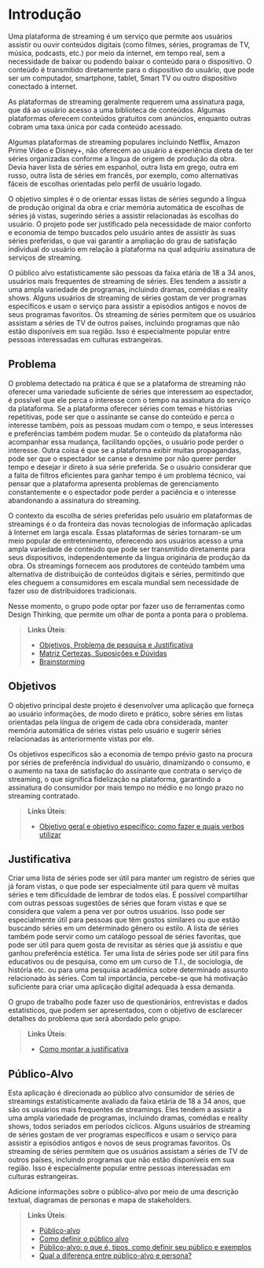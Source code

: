 # Introdução

Uma plataforma de streaming é um serviço que permite aos usuários assistir ou ouvir conteúdos digitais (como filmes, séries, programas de TV, música, podcasts, etc.) por meio da internet, em tempo real, sem a necessidade de baixar ou podendo baixar o conteúdo para o dispositivo. O conteúdo é transmitido diretamente para o dispositivo do usuário, que pode ser um computador, smartphone, tablet, Smart TV ou outro dispositivo conectado à internet.

As plataformas de streaming geralmente requerem uma assinatura paga, que dá ao usuário acesso a uma biblioteca de conteúdos. Algumas plataformas oferecem conteúdos gratuitos com anúncios, enquanto outras cobram uma taxa única por cada conteúdo acessado.

Algumas plataformas de streaming populares incluindo Netflix, Amazon Prime Video e Disney+, não oferecem ao usuário a experiência direta de ter séries organizadas conforme a língua de origem de produção da obra. Devia haver lista de séries em espanhol, outra lista em grego, outra em russo, outra lista de séries em francês, por exemplo, como alternativas fáceis de escolhas orientadas pelo perfil de usuário logado.

O objetivo simples é o de orientar essas listas de séries segundo a língua de produção original da obra e criar memória automática de escolhas de séries já vistas, sugerindo séries a assistir relacionadas às escolhas do usuário. O projeto pode ser justificado pela necessidade de maior conforto e economia de tempo buscados pelo usuário antes de assistir às suas séries preferidas, o que vai garantir a ampliação do grau de satisfação individual do usuário em relação à plataforma na qual adquiriu assinatura de serviços de streaming. 

O público alvo estatisticamente são pessoas da faixa etária de 18 a 34 anos, usuários mais frequentes de streaming de séries. Eles tendem a assistir a uma ampla variedade de programas, incluindo dramas, comédias e reality shows. Alguns usuários de streaming de séries gostam de ver programas específicos e usam o serviço para assistir a episódios antigos e novos de seus programas favoritos. Os streaming de séries permitem que os usuários assistam a séries de TV de outros países, incluindo programas que não estão disponíveis em sua região. Isso é especialmente popular entre pessoas interessadas em culturas estrangeiras.

## Problema
O problema detectado na prática é que se a plataforma de streaming não oferecer uma variedade suficiente de séries que interessem ao espectador, é possível que ele perca o interesse com o tempo na assinatura do serviço da plataforma. Se a plataforma oferecer séries com temas e histórias repetitivas, pode ser que o assinante se canse do conteúdo e perca o interesse também, pois as pessoas mudam com o tempo, e seus interesses e preferências também podem mudar. Se o conteúdo da plataforma não acompanhar essa mudança, facilitando opções, o usuário pode perder o interesse. Outra coisa é que se a plataforma exibir muitas propagandas, pode ser que o espectador se canse e desnime por não querer perder tempo e desejar ir direto à sua série preferida. Se o usuário considerar que a falta de filtros eficientes para ganhar tempo é um problema técnico, vai pensar que a plataforma apresenta problemas de gerenciamento constantemente e o espectador pode perder a paciência e o interesse abandonando a assinatura do streaming.

O contexto da escolha de séries preferidas pelo usuário em plataformas de streamings é o da fronteira das novas tecnologias de informação aplicadas à Internet em larga escala. Essas plataformas de séries tornaram-se um meio popular de entretenimento, oferecendo aos usuários acesso a uma ampla variedade de conteúdo que pode ser transmitido diretamente para seus dispositivos, independentemente da língua originária de produção da obra. Os streamings fornecem aos produtores de conteúdo também uma alternativa de distribuição de conteúdos digitais e séries, permitindo que eles cheguem a consumidores em escala mundial sem necessidade de fazer uso de distribuidores tradicionais.

Nesse momento, o grupo pode optar por fazer uso  de ferramentas como Design Thinking, que permite um olhar de ponta a ponta para o problema.

> **Links Úteis**:
> - [Objetivos, Problema de pesquisa e Justificativa](https://medium.com/@versioparole/objetivos-problema-de-pesquisa-e-justificativa-c98c8233b9c3)
> - [Matriz Certezas, Suposições e Dúvidas](https://medium.com/educa%C3%A7%C3%A3o-fora-da-caixa/matriz-certezas-suposi%C3%A7%C3%B5es-e-d%C3%BAvidas-fa2263633655)
> - [Brainstorming](https://www.euax.com.br/2018/09/brainstorming/)

## Objetivos

O objetivo principal deste projeto é desenvolver uma aplicação que forneça ao usuário informações, de modo direto e prático, sobre séries em listas orientadas pela língua de origem de cada obra considerada, manter memória automática de séries vistas pelo usuário e sugerir séries relacionadas às anteriormente vistas por ele.

Os objetivos específicos são a economia de tempo prévio gasto na procura por séries de preferência individual do usuário, dinamizando o consumo, e o aumento na taxa de satisfação do assinante que contrata o serviço de streaming, o que significa fidelização na plataforma, garantindo a assinatura do consumidor por mais tempo no médio e no longo prazo no streaming contratado.
 
> **Links Úteis**:
> - [Objetivo geral e objetivo específico: como fazer e quais verbos utilizar](https://blog.mettzer.com/diferenca-entre-objetivo-geral-e-objetivo-especifico/)

## Justificativa

Criar uma lista de séries pode ser útil para manter um registro de séries que já foram vistas, o que pode ser especialmente útil para quem vê muitas séries e tem dificuldade de lembrar de todos elas. É possível compartilhar com outras pessoas sugestões de séries que foram vistas e que se considera que valem a pena ver por outros usuários. Isso pode ser especialmente útil para pessoas que têm gostos similares ou que estão buscando séries em um determinado gênero ou estilo. A lista de séries também pode servir como um catálogo pessoal de séries favoritas, que pode ser útil para quem gosta de revisitar as séries que já assistiu e que ganhou preferência estética. Ter uma lista de séries pode ser útil para fins educativos ou de pesquisa, como em um curso de T.I., de sociologia, de história etc. ou para uma pesquisa acadêmica sobre determinado assunto relacionado às séries. Com tal importância, percebe-se que há motivação suficiente para criar uma aplicação digital adequada à essa demanda.

O grupo de trabalho pode fazer uso de questionários, entrevistas e dados estatísticos, que podem ser apresentados, com o objetivo de esclarecer detalhes do problema que será abordado pelo grupo.

> **Links Úteis**:
> - [Como montar a justificativa](https://guiadamonografia.com.br/como-montar-justificativa-do-tcc/)

## Público-Alvo

Esta aplicação é direcionada ao público alvo consumidor de séries de streamings estatisticamente avaliado da faixa etária de 18 a 34 anos, que são os usuários mais frequentes de streamings. Eles tendem a assistir a uma ampla variedade de programas, incluindo dramas, comédias e reality shows, todos seriados em períodos cíclicos. Alguns usuários de streaming de séries gostam de ver programas específicos e usam o serviço para assistir a episódios antigos e novos de seus programas favoritos. Os streaming de séries permitem que os usuários assistam a séries de TV de outros países, incluindo programas que não estão disponíveis em sua região. Isso é especialmente popular entre pessoas interessadas em culturas estrangeiras.

Adicione informações sobre o público-alvo por meio de uma descrição textual, diagramas de personas e mapa de stakeholders.

> **Links Úteis**:
> - [Público-alvo](https://blog.hotmart.com/pt-br/publico-alvo/)
> - [Como definir o público alvo](https://exame.com/pme/5-dicas-essenciais-para-definir-o-publico-alvo-do-seu-negocio/)
> - [Público-alvo: o que é, tipos, como definir seu público e exemplos](https://klickpages.com.br/blog/publico-alvo-o-que-e/)
> - [Qual a diferença entre público-alvo e persona?](https://rockcontent.com/blog/diferenca-publico-alvo-e-persona/)
